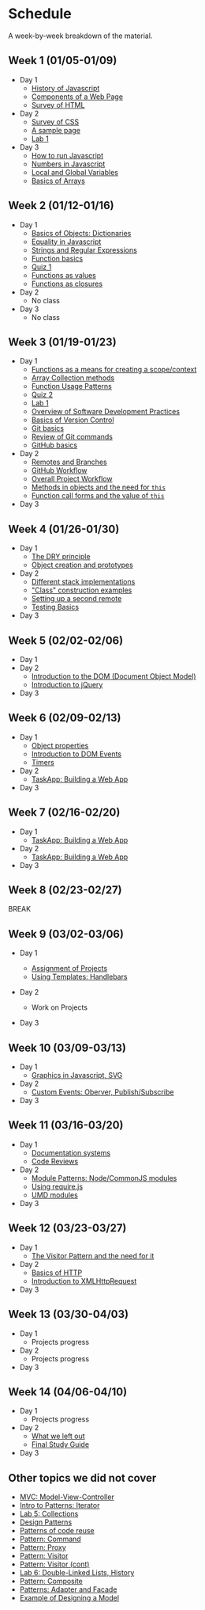 # Schedule

A week-by-week breakdown of the material.

## Week  1 (01/05-01/09)

- Day 1
    - [History of Javascript](notes/history.md)
    - [Components of a Web Page](notes/page_components.md)
    - [Survey of HTML](notes/html_survey.md)
- Day 2
    - [Survey of CSS](notes/css_survey.md)
    - [A sample page](notes/sample_page.md)
    - [Lab 1](labs/1.md)
- Day 3
    - [How to run Javascript](notes/how_to_run.md)
    - [Numbers in Javascript](notes/numbers.md)
    - [Local and Global Variables](notes/local_vs_global.md)
    - [Basics of Arrays](notes/array_basics.md)

## Week  2 (01/12-01/16)

- Day 1
    - [Basics of Objects: Dictionaries](notes/object_basics.md)
    - [Equality in Javascript](notes/equality.md)
    - [Strings and Regular Expressions](notes/strings_and_re.md)
    - [Function basics](notes/functions_basic.md)
    - [Quiz 1](https://moodle.hanover.edu/mod/quiz/view.php?id=32970)
    - [Functions as values](notes/function_values.md)
    - [Functions as closures](notes/function_closures.md)
- Day 2
    - No class
- Day 3
    - No class

## Week  3 (01/19-01/23)

- Day 1
    - [Functions as a means for creating a scope/context](notes/functions_for_scope.md)
    - [Array Collection methods](notes/array_collection_methods.md)
    - [Function Usage Patterns](notes/function_usage_patterns.md)
    - [Quiz 2](https://moodle.hanover.edu/mod/quiz/view.php?id=33676)
    - [Lab 1](labs/1.md)
    - [Overview of Software Development Practices](notes/dev_overview.md)
    - [Basics of Version Control](notes/git_version_control.md)
    - [Git basics](notes/git_basics.md)
    - [Review of Git commands](notes/git_commands_review.md)
    - [GitHub basics](notes/github_basics.md)
- Day 2
    - [Remotes and Branches](notes/git_remotes_branches.md)
    - [GitHub Workflow](notes/github_workflow.md)
    - [Overall Project Workflow](notes/project_workflow.md)
    - [Methods in objects and the need for `this`](notes/object_methods.md)
    - [Function call forms and the value of `this`](notes/function_calls_and_this.md)
- Day 3

## Week  4 (01/26-01/30)

- Day 1
    - [The DRY principle](notes/dry.md)
    - [Object creation and prototypes](notes/object_creation_prototypes.md)
- Day 2
    - [Different stack implementations](notes/stack_various.md)
    - ["Class" construction examples](notes/class_construction.md)
    - [Setting up a second remote](notes/second_remote.md)
    - [Testing Basics](notes/testing_basics.md)
- Day 3

## Week  5 (02/02-02/06)

- Day 1
- Day 2
    - [Introduction to the DOM (Document Object Model)](notes/dom_intro.md)
    - [Introduction to jQuery](notes/jquery_intro.md)
- Day 3

## Week  6 (02/09-02/13)

- Day 1
    - [Object properties](notes/object_properties.md)
    - [Introduction to DOM Events](notes/events_intro.md)
    - [Timers](notes/events_timers.md)
- Day 2
    - [TaskApp: Building a Web App](notes/taskapp_setup.md)
- Day 3

## Week  7 (02/16-02/20)

- Day 1
    - [TaskApp: Building a Web App](notes/taskapp_setup.md)
- Day 2
    - [TaskApp: Building a Web App](notes/taskapp_setup.md)
- Day 3

## Week  8 (02/23-02/27)

BREAK

## Week  9 (03/02-03/06)

- Day 1
    - [Assignment of Projects](notes/project_descriptions.md)
    - [Using Templates: Handlebars](notes/templates.md)

- Day 2
    - Work on Projects
- Day 3

## Week 10 (03/09-03/13)

- Day 1
    - [Graphics in Javascript, SVG](notes/graphics.md)
- Day 2
    - [Custom Events: Oberver, Publish/Subscribe](notes/custom_events.md)
- Day 3

## Week 11 (03/16-03/20)

- Day 1
    - [Documentation systems](notes/documentation.md)
    - [Code Reviews](notes/code_review.md)
- Day 2
    - [Module Patterns: Node/CommonJS modules](notes/pattern_modules.md)
    - [Using require.js](notes/requirejs.md)
    - [UMD modules](notes/umd.md)
- Day 3

## Week 12 (03/23-03/27)

- Day 1
    - [The Visitor Pattern and the need for it](notes/patterns_visitor.md)
- Day 2
    - [Basics of HTTP](notes/http_intro.md)
    - [Introduction to XMLHttpRequest](notes/xhr_intro.md)
- Day 3

## Week 13 (03/30-04/03)

- Day 1
    - Projects progress
- Day 2
    - Projects progress
- Day 3

## Week 14 (04/06-04/10)

- Day 1
    - Projects progress
- Day 2
    - [What we left out](notes/left_out.md)
    - [Final Study Guide](notes/final_study_guide.md)
- Day 3

## Other topics we did not cover

- [MVC: Model-View-Controller](notes/pattern_mvc.md)
- [Intro to Patterns: Iterator](notes/patterns_iterator.md)
- [Lab 5: Collections](labs/5.md)
- [Design Patterns](notes/design_patterns.md)
- [Patterns of code reuse](notes/code_reuse.md)
- [Pattern: Command](notes/patterns_command.md)
- [Pattern: Proxy](notes/patterns_proxy.md)
- [Pattern: Visitor](notes/patterns_visitor.md)
- [Pattern: Visitor (cont)](notes/patterns_visitor.md)
- [Lab 6: Double-Linked Lists, History](labs/6.md)
- [Pattern: Composite](notes/patterns_composite.md)
- [Patterns: Adapter and Facade](notes/patterns_adapter_facade.md)
- [Example of Designing a Model](notes/design_example.md)
